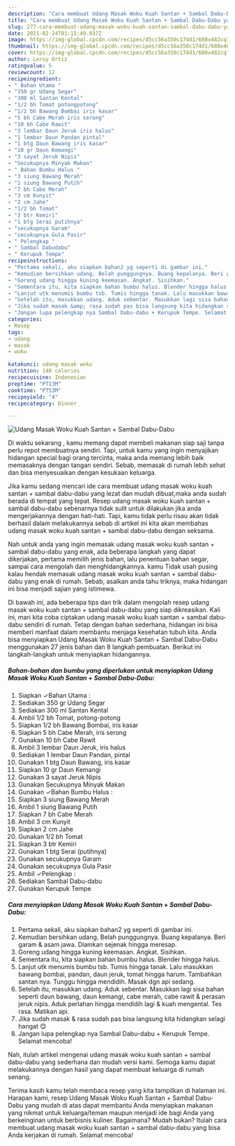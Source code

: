 ```yaml
---
description: "Cara membuat Udang Masak Woku Kuah Santan + Sambal Dabu-Dabu yang enak dan Mudah Dibuat"
title: "Cara membuat Udang Masak Woku Kuah Santan + Sambal Dabu-Dabu yang enak dan Mudah Dibuat"
slug: 277-cara-membuat-udang-masak-woku-kuah-santan-sambal-dabu-dabu-yang-enak-dan-mudah-dibuat
date: 2021-02-24T01:15:49.037Z
image: https://img-global.cpcdn.com/recipes/d5cc56a350c174d1/680x482cq70/udang-masak-woku-kuah-santan-sambal-dabu-dabu-foto-resep-utama.jpg
thumbnail: https://img-global.cpcdn.com/recipes/d5cc56a350c174d1/680x482cq70/udang-masak-woku-kuah-santan-sambal-dabu-dabu-foto-resep-utama.jpg
cover: https://img-global.cpcdn.com/recipes/d5cc56a350c174d1/680x482cq70/udang-masak-woku-kuah-santan-sambal-dabu-dabu-foto-resep-utama.jpg
author: Leroy Ortiz
ratingvalue: 5
reviewcount: 12
recipeingredient:
- " Bahan Utama "
- "350 gr Udang Segar"
- "300 ml Santan Kental"
- "1/2 bh Tomat potongpotong"
- "1/2 bh Bawang Bombai iris kasar"
- "5 bh Cabe Merah iris serong"
- "10 bh Cabe Rawit"
- "3 lembar Daun Jeruk iris halus"
- "1 lembar Daun Pandan pintal"
- "1 btg Daun Bawang iris kasar"
- "10 gr Daun Kemangi"
- "3 sayat Jeruk Nipis"
- "Secukupnya Minyak Makan"
- " Bahan Bumbu Halus "
- "3 siung Bawang Merah"
- "1 siung Bawang Putih"
- "7 bh Cabe Merah"
- "3 cm Kunyit"
- "2 cm Jahe"
- "1/2 bh Tomat"
- "3 btr Kemiri"
- "1 btg Serai putihnya"
- "secukupnya Garam"
- "secukupnya Gula Pasir"
- " Pelengkap "
- " Sambal Dabudabu"
- " Kerupuk Tempe"
recipeinstructions:
- "Pertama sekali, aku siapkan bahan2 yg seperti di gambar ini."
- "Kemudian bersihkan udang. Belah punggungnya. Buang kepalanya. Beri garam &amp; asam jawa. Diamkan sejenak hingga meresap."
- "Goreng udang hingga kuning keemasan. Angkat. Sisihkan."
- "Sementara itu, kita siapkan bahan bumbu halus. Blender hingga halus."
- "Lanjut utk menumis bumbu tsb. Tumis hingga tanak. Lalu masukkan bawang bombai, pandan, daun jeruk, tomat hingga harum. Tambahkan santan nya. Tunggu hingga mendidih. Masak dgn api sedang."
- "Setelah itu, masukkan udang. Aduk sebentar. Masukkan lagi sisa bahan seperti daun bawang, daun kemangi, cabe merah, cabe rawit &amp; perasan jeruk nipis. Aduk perlahan hingga mendidih lagi &amp; kuah mengental. Tes rasa. Matikan api."
- "Jika sudah masak &amp; rasa sudah pas bisa langsung kita hidangkan selagi hangat 😊"
- "Jangan lupa pelengkap nya Sambal Dabu-dabu + Kerupuk Tempe. Selamat mencoba!"
categories:
- Resep
tags:
- udang
- masak
- woku

katakunci: udang masak woku 
nutrition: 140 calories
recipecuisine: Indonesian
preptime: "PT13M"
cooktime: "PT53M"
recipeyield: "4"
recipecategory: Dinner

---
```



![Udang Masak Woku Kuah Santan + Sambal Dabu-Dabu](https://img-global.cpcdn.com/recipes/d5cc56a350c174d1/680x482cq70/udang-masak-woku-kuah-santan-sambal-dabu-dabu-foto-resep-utama.jpg)

Di waktu  sekarang , kamu memang dapat membeli makanan siap saji tanpa perlu repot membuatnya sendiri. Tapi, untuk kamu yang ingin menyajikan hidangan special bagi orang tercinta, maka anda memang lebih baik memasaknya dengan tangan sendiri. Sebab, memasak di rumah lebih sehat dan bisa menyesuaikan dengan kesukaan keluarga.

Jika kamu sedang mencari ide cara membuat udang masak woku kuah santan + sambal dabu-dabu yang lezat dan mudah dibuat,maka anda sudah berada di tempat yang tepat. Resep udang masak woku kuah santan + sambal dabu-dabu  sebenarnya tidak sulit untuk dilakukan jika anda mengerjakannya dengan hati-hati. Tapi, kamu tidak perlu risau akan tidak berhasil dalam melakukannya 
sebab di artikel ini kita akan membahas udang masak woku kuah santan + sambal dabu-dabu dengan seksama.  



Nah untuk anda yang ingin memasak udang masak woku kuah santan + sambal dabu-dabu yang enak, ada beberapa langkah yang dapat dikerjakan, pertama memilih jenis bahan, lalu penentuan bahan segar, sampai cara mengolah dan menghidangkannya. kamu Tidak usah pusing kalau hendak memasak udang masak woku kuah santan + sambal dabu-dabu yang enak di rumah. Sebab, asalkan anda  tahu triknya, maka hidangan ini bisa menjadi sajian yang istimewa.

Di bawah ini, ada beberapa tips dan trik dalam mengolah resep udang masak woku kuah santan + sambal dabu-dabu yang siap dikreasikan. Kali ini, mari kita coba ciptakan udang masak woku kuah santan + sambal dabu-dabu sendiri di rumah. Tetap dengan bahan sederhana, hidangan ini bisa memberi manfaat dalam membantu menjaga kesehatan tubuh kita. Anda bisa menyiapkan Udang Masak Woku Kuah Santan + Sambal Dabu-Dabu menggunakan 27 jenis bahan dan 8 langkah pembuatan. Berikut ini langkah-langkah untuk menyiapkan hidangannya.

<!--inarticleads1-->

##### Bahan-bahan dan bumbu yang diperlukan untuk menyiapkan Udang Masak Woku Kuah Santan + Sambal Dabu-Dabu:

1. Siapkan  ✓Bahan Utama :
1. Sediakan 350 gr Udang Segar
1. Sediakan 300 ml Santan Kental
1. Ambil 1/2 bh Tomat, potong-potong
1. Siapkan 1/2 bh Bawang Bombai, iris kasar
1. Siapkan 5 bh Cabe Merah, iris serong
1. Gunakan 10 bh Cabe Rawit
1. Ambil 3 lembar Daun Jeruk, iris halus
1. Sediakan 1 lembar Daun Pandan, pintal
1. Gunakan 1 btg Daun Bawang, iris kasar
1. Siapkan 10 gr Daun Kemangi
1. Gunakan 3 sayat Jeruk Nipis
1. Gunakan Secukupnya Minyak Makan
1. Gunakan  ✓Bahan Bumbu Halus :
1. Siapkan 3 siung Bawang Merah
1. Ambil 1 siung Bawang Putih
1. Siapkan 7 bh Cabe Merah
1. Ambil 3 cm Kunyit
1. Siapkan 2 cm Jahe
1. Gunakan 1/2 bh Tomat
1. Siapkan 3 btr Kemiri
1. Gunakan 1 btg Serai (putihnya)
1. Gunakan secukupnya Garam
1. Gunakan secukupnya Gula Pasir
1. Ambil  ✓Pelengkap :
1. Sediakan  Sambal Dabu-dabu
1. Gunakan  Kerupuk Tempe




<!--inarticleads2-->

##### Cara menyiapkan Udang Masak Woku Kuah Santan + Sambal Dabu-Dabu:

1. Pertama sekali, aku siapkan bahan2 yg seperti di gambar ini.
1. Kemudian bersihkan udang. Belah punggungnya. Buang kepalanya. Beri garam &amp; asam jawa. Diamkan sejenak hingga meresap.
1. Goreng udang hingga kuning keemasan. Angkat. Sisihkan.
1. Sementara itu, kita siapkan bahan bumbu halus. Blender hingga halus.
1. Lanjut utk menumis bumbu tsb. Tumis hingga tanak. Lalu masukkan bawang bombai, pandan, daun jeruk, tomat hingga harum. Tambahkan santan nya. Tunggu hingga mendidih. Masak dgn api sedang.
1. Setelah itu, masukkan udang. Aduk sebentar. Masukkan lagi sisa bahan seperti daun bawang, daun kemangi, cabe merah, cabe rawit &amp; perasan jeruk nipis. Aduk perlahan hingga mendidih lagi &amp; kuah mengental. Tes rasa. Matikan api.
1. Jika sudah masak &amp; rasa sudah pas bisa langsung kita hidangkan selagi hangat 😊
1. Jangan lupa pelengkap nya Sambal Dabu-dabu + Kerupuk Tempe. Selamat mencoba!




Nah, itulah artikel mengenai  udang masak woku kuah santan + sambal dabu-dabu  yang sederhana dan mudah versi kami. Semoga kamu dapat melakukannya dengan hasil yang dapat membuat keluarga di rumah senang. 

Terima kasih kamu telah membaca resep yang kita tampilkan di halaman ini. Harapan kami, resep  Udang Masak Woku Kuah Santan + Sambal Dabu-Dabu yang mudah di atas dapat membantu Anda menyiapkan makanan yang nikmat untuk keluarga/teman maupun menjadi ide bagi Anda yang berkeinginan untuk berbisnis kuliner. Bagaimana? Mudah bukan? Itulah cara membuat udang masak woku kuah santan + sambal dabu-dabu yang bisa Anda kerjakan di rumah. Selamat mencoba!

